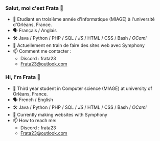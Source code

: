 ### Salut, moi c'est Frata 👋
- 📖 Etudiant en troisième année d'Informatique (MIAGE) à l'université d'Orléans, France.
- 🗣️ Français / Anglais
- 🛠️ Java / Python / PHP / SQL / *JS* / HTML / CSS / Bash / *OCaml*
- 🌱 Actuellement en train de faire des sites web avec Symphony
- 📫 Comment me contacter :
   - Discord : frata23
   - Frata23@outlook.com

### Hi, I'm Frata 👋
- 📖 Third year student in Computer science (MIAGE) at university of Orléans, France.
- 🗣️ French / English
- 🛠️ Java / Python / PHP / SQL / *JS* / HTML / CSS / Bash / *OCaml*
- 🌱 Currently making websites with Symphony
- 📫 How to reach me:
   - Discord : frata23
   - Frata23@outlook.com
